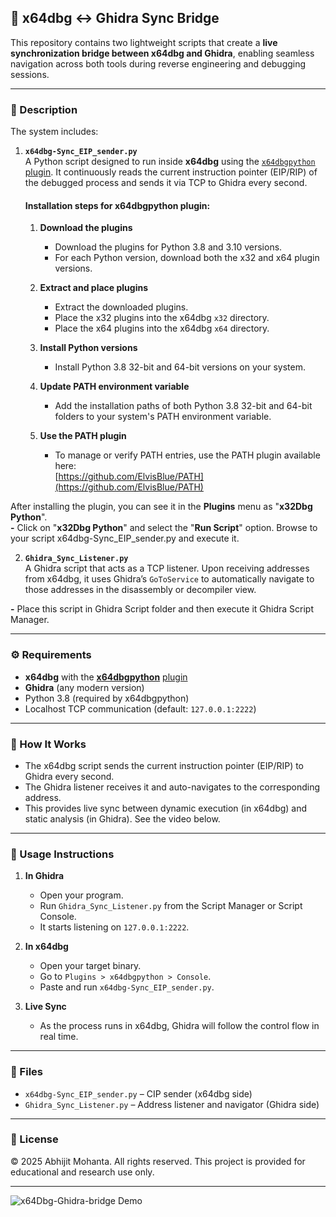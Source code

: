 ## 🔄 x64dbg ↔ Ghidra Sync Bridge

This repository contains two lightweight scripts that create a **live synchronization bridge between x64dbg and Ghidra**, enabling seamless navigation across both tools during reverse engineering and debugging sessions.

---

### 📜 Description

The system includes:

1. **`x64dbg-Sync_EIP_sender.py`**  
   A Python script designed to run inside **x64dbg** using the [`x64dbgpython`](https://github.com/ElvisBlue/x64dbgpython) [plugin](https://github.com/ElvisBlue/x64dbgpython). It continuously reads the current instruction pointer (EIP/RIP) of the debugged process and sends it via TCP to Ghidra every second.

   #### Installation steps for x64dbgpython plugin:
   1. **Download the plugins**  
      - Download the plugins for Python 3.8 and 3.10 versions.  
      - For each Python version, download both the x32 and x64 plugin versions.  

   2. **Extract and place plugins**  
      - Extract the downloaded plugins.  
      - Place the x32 plugins into the x64dbg `x32` directory.  
      - Place the x64 plugins into the x64dbg `x64` directory.  

   3. **Install Python versions**  
      - Install Python 3.8 32-bit and 64-bit versions on your system.  

   4. **Update PATH environment variable**  
      - Add the installation paths of both Python 3.8 32-bit and 64-bit folders to your system's PATH environment variable.  

   5. **Use the PATH plugin**  
      - To manage or verify PATH entries, use the PATH plugin available here:  
        [https://github.com/ElvisBlue/PATH](https://github.com/ElvisBlue/PATH)


After installing the plugin, you can see it in the **Plugins** menu as "**x32Dbg Python**".  
  **-** Click on "**x32Dbg Python**" and select the "**Run Script**" option. Browse to your script x64dbg-Sync_EIP_sender.py and execute it. 

2. **`Ghidra_Sync_Listener.py`**  
   A Ghidra script that acts as a TCP listener. Upon receiving addresses from x64dbg, it uses Ghidra’s `GoToService` to automatically navigate to those addresses in the disassembly or decompiler view.

**-** Place this script in Ghidra Script folder and then execute it Ghidra Script Manager.

---

### ⚙️ Requirements

- **x64dbg** with the **[x64dbgpython](https://github.com/ElvisBlue/x64dbgpython)** [plugin](https://github.com/ElvisBlue/x64dbgpython)  
- **Ghidra** (any modern version)  
- Python 3.8 (required by x64dbgpython)  
- Localhost TCP communication (default: `127.0.0.1:2222`)

---

### 🚀 How It Works

- The x64dbg script sends the current instruction pointer (EIP/RIP) to Ghidra every second.  
- The Ghidra listener receives it and auto-navigates to the corresponding address.  
- This provides live sync between dynamic execution (in x64dbg) and static analysis (in Ghidra). See the video below.

---

### 🧪 Usage Instructions

1. **In Ghidra**  
   - Open your program.  
   - Run `Ghidra_Sync_Listener.py` from the Script Manager or Script Console.  
   - It starts listening on `127.0.0.1:2222`.

2. **In x64dbg**  
   - Open your target binary.  
   - Go to `Plugins > x64dbgpython > Console`.  
   - Paste and run `x64dbg-Sync_EIP_sender.py`.

3. **Live Sync**  
   - As the process runs in x64dbg, Ghidra will follow the control flow in real time.

---

### 📂 Files

- `x64dbg-Sync_EIP_sender.py` – CIP sender (x64dbg side)  
- `Ghidra_Sync_Listener.py` – Address listener and navigator (Ghidra side)

---

### 📜 License

© 2025 Abhijit Mohanta. All rights reserved.
This project is provided for educational and research use only.


---

![x64Dbg-Ghidra-bridge Demo](https://github.com/amohanta/Detection_Engineering_Tools/raw/main/Ghidra_Scripts/x64Dbg-Ghidra-bridge/images/bridge.gif)
